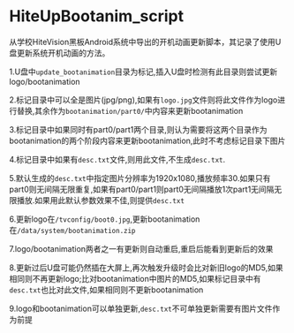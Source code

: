 # HiteUpBootanim_script
从学校HiteVision黑板Android系统中导出的开机动画更新脚本，其记录了使用U盘更新系统开机动画的方法。

1.U盘中`update_bootanimation`目录为标记,插入U盘时检测有此目录则尝试更新logo/bootanimation

2.标记目录中可以全是图片(jpg/png),如果有`logo.jpg`文件则将此文件作为logo进行替换,其余作为`bootanimation/part0/`中内容来更新bootanimation

3.标记目录中如果同时有part0/part1两个目录,则认为需要将这两个目录作为bootanimation的两个阶段内容来更新bootanimation,此时不考虑标记目录下图片

4.标记目录中如果有`desc.txt`文件,则用此文件,不生成`desc.txt`.

5.默认生成的`desc.txt`中指定图片分辨率为1920x1080,播放频率30.如果只有part0则无间隔无限重复,如果有part0/part1则part0无间隔播放1次part1无间隔无限播放.如果用此默认参数效果不佳,则提供`desc.txt`

6.更新logo在`/tvconfig/boot0.jpg`,更新bootanimation在`/data/system/bootanimation.zip`

7.logo/bootanimation两者之一有更新则自动重启,重启后能看到更新后的效果

8.更新过后U盘可能仍然插在大屏上,再次触发升级时会比对新旧logo的MD5,如果相同则不再更新logo;比对bootanimation中图片的MD5,如果标记目录中有`desc.txt`也比对此文件,如果相同则不更新bootanimation

9.logo和bootanimation可以单独更新,`desc.txt`不可单独更新需要有图片文件作为前提
